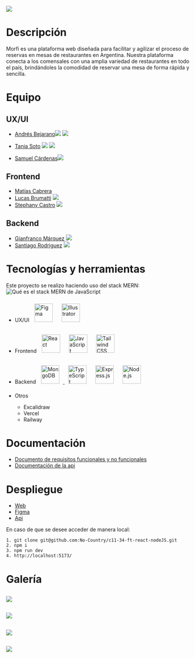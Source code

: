 **![](https://lh6.googleusercontent.com/bTQrtu32Wkoti3anm-aP4QQglkrZ63fALdCVndmwvKRyjHEPJEHkCDdfofB8YoQWlhWDTQg2yv8qP69MrYvIxNXzLmUHfCYHFbeh4m5AiposznlLSOLwVqFqAzv0fWAAaiR2x630CNvnf8p3FSvDBTQ)**
# Descripción

Morfi es una plataforma web diseñada para facilitar y agilizar el proceso de reservas en mesas de restaurantes en Argentina. Nuestra plataforma conecta a los comensales con una amplia variedad de restaurantes en todo el país, brindándoles la comodidad de reservar una mesa de forma rápida y sencilla.

# Equipo

## UX/UI
- [Andrés Bejarano]()[![](https://icongr.am/devicon/linkedin-original.svg?size=34&color=d4b5b5)](https://www.linkedin.com/in/andres-bejarano-6765aa241) [![](https://cdn-icons-png.flaticon.com/512/124/124035.png)](https://www.behance.net/andresbejarano6)

- [Tania Soto](https://github.com/tanisoto) [![](https://icongr.am/devicon/linkedin-original.svg?size=34&color=d4b5b5)](https://www.linkedin.com/in/taniasotoarq) [![](https://cdn-icons-png.flaticon.com/512/124/124035.png)](https://www.behance.net/tanisoto)

- [Samuel Cárdenas]()[![](https://cdn-icons-png.flaticon.com/512/124/124035.png)](https://www.behance.net/samuxui)


## Frontend
- [Matías Cabrera](https://github.com/matias-d)
- [Lucas Brumatti](https://github.com/lucasBruma) [![](https://icongr.am/devicon/linkedin-original.svg?size=34&color=d4b5b5)](https://www.linkedin.com/in/lucas-brumatti-50bb9a1b3/)
- [Stephany Castro](https://github.com/StephanyCS1) [![](https://icongr.am/devicon/linkedin-original.svg?size=34&color=d4b5b5)](https://www.linkedin.com/in/stephany-castro-salas-03a001172/)

## Backend
- [Gianfranco Márquez](https://github.com/elkake) [![](https://icongr.am/devicon/linkedin-original.svg?size=34&color=d4b5b5)](https://www.linkedin.com/in/gianfranco-marquez/)
- [Santiago Rodriguez](https://github.com/santy6221) [![](https://icongr.am/devicon/linkedin-original.svg?size=34&color=d4b5b5)](https://www.linkedin.com/in/santiago-rodriguez-a6b090215/)

# Tecnologías y herramientas

Este proyecto se realizo haciendo uso del stack MERN:
![Qué es el stack MERN de JavaScript](https://static.platzi.com/media/blog/mern-stack-284eedb6-ee6b-4441-b181-5064a453a15a.png)

- UX/UI
<a href="https://www.figma.com/" target="_blank"><img style="margin: 10px" src="https://profilinator.rishav.dev/skills-assets/figma-icon.svg" alt="Figma" height="50" /></a>  <a href="https://www.adobe.com/in/products/illustrator.html" target="_blank"><img style="margin: 10px" src="https://profilinator.rishav.dev/skills-assets/adobe_illustrator-icon.svg" alt="Illustrator" height="50" /></a>

- Frontend
	 <a href="https://reactjs.org/" target="_blank"><img style="margin: 10px" src="https://profilinator.rishav.dev/skills-assets/react-original-wordmark.svg" alt="React" height="50" /></a> <a href="https://www.javascript.com/" target="_blank"><img style="margin: 10px" src="https://profilinator.rishav.dev/skills-assets/javascript-original.svg" alt="JavaScript" height="50" /></a>  <a href="https://www.tailwindcss.com/" target="_blank"><img style="margin: 10px" src="https://profilinator.rishav.dev/skills-assets/tailwindcss.svg" alt="Tailwind CSS" height="50" /></a> 

- Backend
	<a href="https://www.mongodb.com/" target="_blank"><img style="margin: 10px" src="https://profilinator.rishav.dev/skills-assets/mongodb-original-wordmark.svg" alt="MongoDB" height="50" /> <a href="https://www.typescriptlang.org/" target="_blank"><img style="margin: 10px" src="https://profilinator.rishav.dev/skills-assets/typescript-original.svg" alt="TypeScript" height="50" /></a> <a href="https://expressjs.com/" target="_blank"><img style="margin: 10px" src="https://profilinator.rishav.dev/skills-assets/express-original-wordmark.svg" alt="Express.js" height="50" /></a> <a href="https://nodejs.org/" target="_blank"><img style="margin: 10px" src="https://profilinator.rishav.dev/skills-assets/nodejs-original-wordmark.svg" alt="Node.js" height="50" /></a> 

 - Otros
	- Excalidraw
	- Vercel
	- Railway

# Documentación

- [Documento de requisitos funcionales y no funcionales](https://docs.google.com/document/d/1yuIOn4MRDdCcIwUax0XlXnFRFJpDvMk83A5e8r4bFzo/edit)
- [Documentación de la api](https://github.com/No-Country/c11-34-ft-react-nodeJS/tree/backend)

# Despliegue

- [Web](https://nocountry-vercel.vercel.app)
- [Figma](https://www.figma.com/file/PcpRVE3N7qcVgqxZYGX9Qv/Cohorte-11?type=design&t=UDO77nVqGTwHaWMy-0)
- [Api](https://ncback-production.up.railway.app)

En caso de que se desee acceder de manera local:
```
1. git clone git@github.com:No-Country/c11-34-ft-react-nodeJS.git
2. npm i 
3. npm run dev
4. http://localhost:5173/ 
```

# Galería
**![](https://lh3.googleusercontent.com/F2c0bkSrRfE7jAmQhV32kOOQLU6bHX6KjknMi3iSA89RrS_VJN_homKO38j2u9ny3lxhN8iqSR6fCRCo7ZlmjqWbQdFPFedF7MXs7V_Ld2epCEYtPaqeP0DKadxHKnwcuT73WIzLj1cKncu-bTsLNDY)**
---
**![](https://lh4.googleusercontent.com/mKwnWmtVfVU2dPcjs1tt4XeBBubVTvyI2tpoTw8O87iZVvLlrcBmUTmV-y56F4ZXmXl1ttA2S71HYVQVUvayXoewbchSM8nCllSEiTnlvY40pAfbc3IKWcRijwrxH2HGqlhx5BTg_nkQHJO5iAEAVEs)**
---
**![](https://lh4.googleusercontent.com/Qt37SPxBhKH3OXeTAQyDa49TvUk3tWs1YOgwwOvWDapHRnfFL8P0Zb814bAkPoZYZ8JEz3fBPRJrpYFaDd3FqenpnNss8HKcTuB0K28h9FpA3yzi4VuPlEAakqubH5nkQ-d0dcdGpomKATwXILwmRec)**
---
**![](https://lh4.googleusercontent.com/61bXmpKnUkHaMTZo-kX-tE66bp4qIU2LbWb4e9LyAQOiv0BF8tHcNtiR_Cp2N43lWinSnqOeVpZApHwAPG9vVOGiGJR5x6Cv0zeQ0lsj5_IL_LxAQ5g-GhhOrczDHPMglF5ndPBzbsBntyll1s-EIGs)**
---
